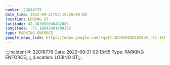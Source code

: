 ```yaml
---
number: 22016775
date_time: 2022-09-21T02:18:55+00:00
location: LORING ST
latitude: 42.383055038462885
longitude: -71.18642491809392
type: PARKING ENFORCE
google_maps_link: https://maps.google.com/?q=42.383055038462885,-71.18642491809392
---
```


;;;Incident #: 22016775  Date: 2022-09-21 02:18:55   Type: PARKING ENFORCE;;;;;;Location: LORING ST;;;
